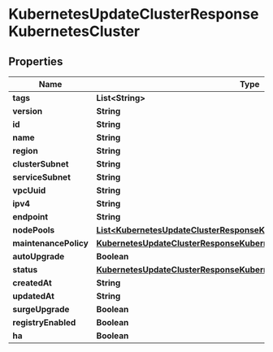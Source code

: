 

# KubernetesUpdateClusterResponseKubernetesCluster


## Properties

| Name | Type | Description | Notes |
|------------ | ------------- | ------------- | -------------|
|**tags** | **List&lt;String&gt;** |  |  [optional] |
|**version** | **String** |  |  [optional] |
|**id** | **String** |  |  [optional] |
|**name** | **String** |  |  [optional] |
|**region** | **String** |  |  [optional] |
|**clusterSubnet** | **String** |  |  [optional] |
|**serviceSubnet** | **String** |  |  [optional] |
|**vpcUuid** | **String** |  |  [optional] |
|**ipv4** | **String** |  |  [optional] |
|**endpoint** | **String** |  |  [optional] |
|**nodePools** | [**List&lt;KubernetesUpdateClusterResponseKubernetesClusterNodePoolsInner&gt;**](KubernetesUpdateClusterResponseKubernetesClusterNodePoolsInner.md) |  |  [optional] |
|**maintenancePolicy** | [**KubernetesUpdateClusterResponseKubernetesClusterMaintenancePolicy**](KubernetesUpdateClusterResponseKubernetesClusterMaintenancePolicy.md) |  |  [optional] |
|**autoUpgrade** | **Boolean** |  |  [optional] |
|**status** | [**KubernetesUpdateClusterResponseKubernetesClusterStatus**](KubernetesUpdateClusterResponseKubernetesClusterStatus.md) |  |  [optional] |
|**createdAt** | **String** |  |  [optional] |
|**updatedAt** | **String** |  |  [optional] |
|**surgeUpgrade** | **Boolean** |  |  [optional] |
|**registryEnabled** | **Boolean** |  |  [optional] |
|**ha** | **Boolean** |  |  [optional] |



